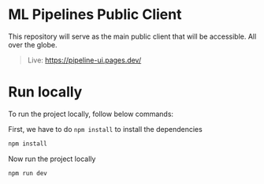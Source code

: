 # ML Pipelines Public Client
This repository will serve as the main public client that will be accessible. All over the globe.
> Live: https://pipeline-ui.pages.dev/

# Run locally
To run the project locally, follow below commands:

First, we have to do `npm install` to install the dependencies
```bash
npm install
```

Now run the project locally
```bash
npm run dev
```
